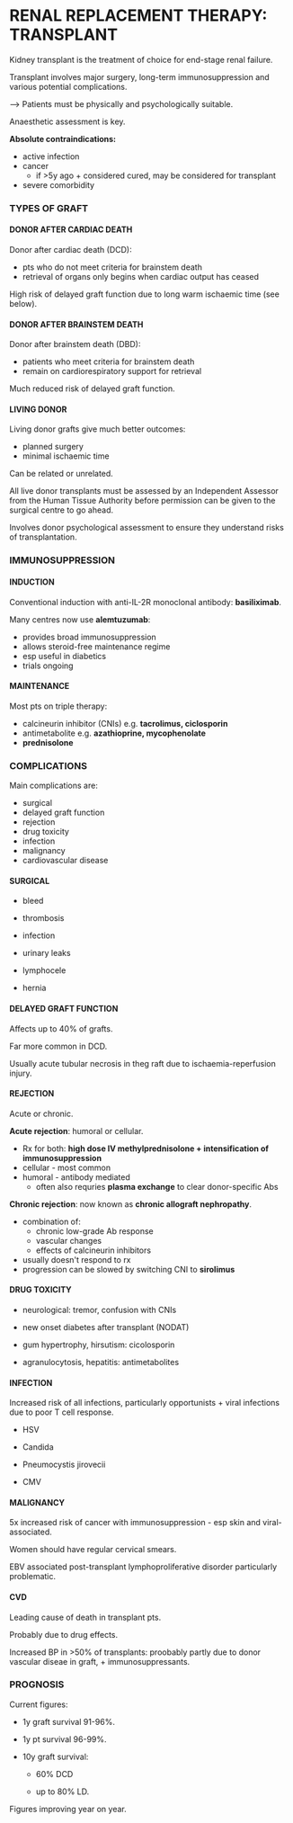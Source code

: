 # RENAL REPLACEMENT THERAPY: TRANSPLANT

Kidney transplant is the treatment of choice for end-stage renal failure.

Transplant involves major surgery, long-term immunosuppression and various potential complications.

--> Patients must be physically and psychologically suitable.

Anaesthetic assessment is key.

**Absolute contraindications:**

- active infection
- cancer
	- if >5y ago + considered cured, may be considered for transplant
- severe comorbidity

### TYPES OF GRAFT

#### DONOR AFTER CARDIAC DEATH

Donor after cardiac death (DCD): 

- pts who do not meet criteria for brainstem death
- retrieval of organs only begins when cardiac output has ceased

High risk of delayed graft function due to long warm ischaemic time (see below).

#### DONOR AFTER BRAINSTEM DEATH

Donor after brainstem death (DBD):

- patients who meet criteria for brainstem death
- remain on cardiorespiratory support for retrieval

Much reduced risk of delayed graft function.

#### LIVING DONOR

Living donor grafts give much better outcomes:

- planned surgery
- minimal ischaemic time

Can be related or unrelated.

All live donor transplants must be assessed by an Independent Assessor from the Human Tissue Authority before permission can be given to the surgical centre to go ahead.

Involves donor psychological assessment to ensure they understand risks of transplantation.

### IMMUNOSUPPRESSION

#### INDUCTION

Conventional induction with anti-IL-2R monoclonal antibody: **basiliximab**.

Many centres now use **alemtuzumab**:

- provides broad immunosuppression
- allows steroid-free maintenance regime
- esp useful in diabetics
- trials ongoing

#### MAINTENANCE

Most pts on triple therapy:

- calcineurin inhibitor (CNIs) e.g. **tacrolimus, ciclosporin**
- antimetabolite e.g. **azathioprine, mycophenolate**
- **prednisolone**

### COMPLICATIONS

Main complications are:

- surgical
- delayed graft function
- rejection
- drug toxicity
- infection
- malignancy
- cardiovascular disease

#### SURGICAL

- bleed

- thrombosis

- infection

- urinary leaks

- lymphocele

- hernia

#### DELAYED GRAFT FUNCTION

Affects up to 40% of grafts.

Far more common in DCD.

Usually acute tubular necrosis in theg raft due to ischaemia-reperfusion injury.

#### REJECTION

Acute or chronic.

**Acute rejection**: humoral or cellular.

- Rx for both: **high dose IV methylprednisolone + intensification of immunosuppression**
- cellular - most common
- humoral - antibody mediated
	- often also requries **plasma exchange** to clear donor-specific Abs

**Chronic rejection**: now known as **chronic allograft nephropathy**.

- combination of:
	- chronic low-grade Ab response
	- vascular changes
	- effects of calcineurin inhibitors
- usually doesn't respond to rx
- progression can be slowed by switching CNI to **sirolimus**

#### DRUG TOXICITY

- neurological: tremor, confusion with CNIs

- new onset diabetes after transplant (NODAT)

- gum hypertrophy, hirsutism: cicolosporin

- agranulocytosis, hepatitis: antimetabolites

#### INFECTION

Increased risk of all infections, particularly opportunists + viral infections due to poor T cell response.

- HSV

- Candida

- Pneumocystis jirovecii

- CMV

#### MALIGNANCY

5x increased risk of cancer with immunosuppression - esp skin and viral-associated.

Women should have regular cervical smears.

EBV associated post-transplant lymphoproliferative disorder particularly problematic.

#### CVD

Leading cause of death in transplant pts.

Probably due to drug effects.

Increased BP in >50% of transplants: proobably partly due to donor vascular diseae in graft, + immunosuppressants.

### PROGNOSIS

Current figures:

- 1y graft survival 91-96%.

- 1y pt survival 96-99%.

- 10y graft survival: 
	
	- 60% DCD
	
	- up to 80% LD.
	
Figures improving year on year.